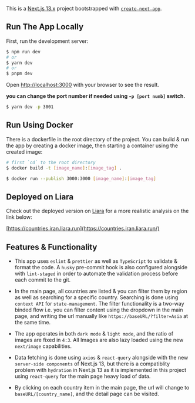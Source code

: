 This is a [Next.js 13.x](https://nextjs.org/) project bootstrapped with [`create-next-app`](https://github.com/vercel/next.js/tree/canary/packages/create-next-app).

## Run The App Locally

First, run the development server:

```bash
$ npm run dev
# or
$ yarn dev
# or
$ pnpm dev
```

Open [http://localhost:3000](http://localhost:3000) with your browser to see the result.

**you can change the port number if needed using `-p [port numb]` switch.**

```bash
$ yarn dev -p 3001
```

## Run Using Docker

There is a dockerfile in the root directory of the project. You can build & run the app by creating a docker image, then starting a container using the created image:

```bash
# first `cd` to the root directory
$ docker build -t [image_name]:[image_tag] .

$ docker run --publish 3000:3000 [image_name]:[image_tag]
```

## Deployed on Liara

Check out the deployed version on [Liara](https://liara.ir/) for a more realistic analysis on the link below:

[https://countries.iran.liara.run](https://countries.iran.liara.run/)

## Features & Functionality

-   This app uses `eslint` & `prettier` as well as `TypeScript` to validate & format the code. A `husky` pre-commit hook is also configured alongside with `lint-staged` in order to automate the validation process before each commit to the git.

-   In the main page, all countries are listed & you can filter them by region as well as searching for a specific country. Searching is done using `context API` for `state-management`. The filter functionality is a two-way binded flow i.e. you can filter content using the dropdown in the main page, and writing the url manually like `https://baseURL/?filter=Asia` at the same time.

-   The app operates in both `dark mode` & `light mode`, and the ratio of images are fixed in `4:3`. All Images are also lazy loaded using the new `next/image` capabilities.

-   Data fetching is done using `axios` & `react-query` alongside with the new `server-side components` of Next.js 13, but there is a compatiblity problem with `hydration` in Next.js 13 as it is implemented in this project using `react-query` for the main page heavy load of data.

-   By clicking on each country item in the main page, the url will change to `baseURL/[country_name]`, and the detail page can be visited.
